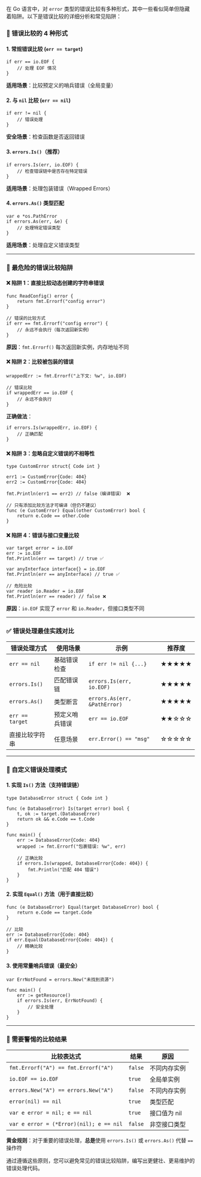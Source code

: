 在 Go 语言中，对 `error` 类型的错误比较有多种形式，其中一些看似简单但隐藏着陷阱。以下是错误比较的详细分析和常见陷阱：

### 🎯 错误比较的 4 种形式

#### 1. 常规错误比较 (`err == target`)

```
if err == io.EOF {
    // 处理 EOF 情况
}
```

​**​适用场景​**​：比较预定义的哨兵错误（全局变量）

#### 2. 与 `nil` 比较 (`err == nil`)

```
if err != nil {
    // 错误处理
}
```

​**​安全场景​**​：检查函数是否返回错误

#### 3. `errors.Is()`（推荐）

```
if errors.Is(err, io.EOF) {
    // 检查错误链中是否存在特定错误
}
```

​**​适用场景​**​：处理包装错误（Wrapped Errors）

#### 4. `errors.As()` 类型匹配

```
var e *os.PathError
if errors.As(err, &e) {
    // 处理特定错误类型
}
```

​**​适用场景​**​：处理自定义错误类型

---

### 🧩 最危险的错误比较陷阱

#### ❌ 陷阱 1：直接比较动态创建的字符串错误

```
func ReadConfig() error {
    return fmt.Errorf("config error")
}

// 错误的比较方式
if err == fmt.Errorf("config error") {
    // 永远不会执行（每次返回新实例）
}
```

​**​原因​**​：`fmt.Errorf()` 每次返回新实例，内存地址不同

#### ❌ 陷阱 2：比较被包装的错误

```
wrappedErr := fmt.Errorf("上下文: %w", io.EOF)

// 错误比较
if wrappedErr == io.EOF { 
    // 永远不会执行
}
```

​**​正确做法​**​：

```
if errors.Is(wrappedErr, io.EOF) {
    // 正确匹配
}
```

#### ❌ 陷阱 3：忽略自定义错误的不相等性

```
type CustomError struct{ Code int }

err1 := CustomError{Code: 404}
err2 := CustomError{Code: 404}

fmt.Println(err1 == err2) // false（编译错误） ❌

// 只有添加比较方法才可编译（但仍不建议）
func (e CustomError) Equal(other CustomError) bool {
    return e.Code == other.Code
}
```

#### ❌ 陷阱 4：错误与接口变量比较

```
var target error = io.EOF
err := io.EOF
fmt.Println(err == target) // true ✅

var anyInterface interface{} = io.EOF
fmt.Println(err == anyInterface) // true ✅

// 危险比较
var reader io.Reader = io.EOF
fmt.Println(err == reader) // false ❌
```

​**​原因​**​：`io.EOF` 实现了 `error` 和 `io.Reader`，但接口类型不同

---

### ✅ 错误处理最佳实践对比

|​**​错误处理方式​**​|​**​使用场景​**​|​**​示例​**​|​**​推荐度​**​|
|---|---|---|---|
|`err == nil`|基础错误检查|`if err != nil {...}`|★★★★★|
|`errors.Is()`|匹配错误链|`errors.Is(err, io.EOF)`|★★★★★|
|`errors.As()`|类型断言|`errors.As(err, &PathError)`|★★★★★|
|`err == target`|预定义哨兵错误|`err == io.EOF`|★★☆☆☆|
|直接比较字符串|任意场景|`err.Error() == "msg"`|☆☆☆☆☆|

---

### 🔧 自定义错误处理模式

#### 1. 实现 `Is()` 方法（支持错误链）

```
type DatabaseError struct { Code int }

func (e DatabaseError) Is(target error) bool {
    t, ok := target.(DatabaseError)
    return ok && e.Code == t.Code
}

func main() {
    err := DatabaseError{Code: 404}
    wrapped := fmt.Errorf("包裹错误: %w", err)
    
    // 正确比较
    if errors.Is(wrapped, DatabaseError{Code: 404}) {
        fmt.Println("匹配 404 错误")
    }
}
```

#### 2. 实现 `Equal()` 方法（用于直接比较）

```
func (e DatabaseError) Equal(target DatabaseError) bool {
    return e.Code == target.Code
}

// 比较
err := DatabaseError{Code: 404}
if err.Equal(DatabaseError{Code: 404}) {
    // 精确比较
}
```

#### 3. 使用常量哨兵错误（最安全）

```
var ErrNotFound = errors.New("未找到资源")

func main() {
    err := getResource()
    if errors.Is(err, ErrNotFound) {
        // 安全处理
    }
}
```

---

### 🚨 需要警惕的比较结果

|比较表达式|结果|原因|
|---|---|---|
|`fmt.Errorf("A") == fmt.Errorf("A")`|`false`|不同内存实例|
|`io.EOF == io.EOF`|`true`|全局单实例|
|`errors.New("A") == errors.New("A")`|`false`|不同内存实例|
|`error(nil) == nil`|`true`|类型匹配|
|`var e error = nil; e == nil`|`true`|接口值为 nil|
|`var e error = (*Error)(nil); e == nil`|`false`|非空接口类型|

​**​黄金规则​**​：对于重要的错误处理，​**​总是​**​使用 `errors.Is()` 或 `errors.As()` 代替 `==` 操作符

通过遵循这些原则，您可以避免常见的错误比较陷阱，编写出更健壮、更易维护的错误处理代码。